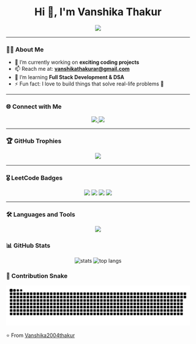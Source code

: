 <h1 align="center">Hi 👋, I'm Vanshika Thakur</h1>

  <p align="center">
  <img src="https://image.myanimelist.net/ui/0YNGMBN7CXMEk-P9BspU4WlXmBe_SGHSnNvwDnnlOFXgoK141ZQMZGqHOwW4COUaA-H7pn7b82XhWJ6H9RN-JR2r3Ga0y_Dm6qoNuOy4HQ_5pyojYSBxN_X8qJc9uVFAVlTXjzR6-iPXyJGc-YQoGztwdaIpDG-mFRbYMwZlW_Q" height="200">
</p>

---

### 👩‍💻 About Me
- 🔭 I’m currently working on **exciting coding projects**  
- 📫 Reach me at: **vanshikathakurar@gmail.com**  
- 🌱 I’m learning **Full Stack Development & DSA**  
- ⚡ Fun fact: I love to build things that solve real-life problems 🚀  

---

### 🌐 Connect with Me
<p align="center">
  <a href="https://leetcode.com/u/garg10sumit/" target="_blank">
    <img src="https://img.shields.io/badge/LeetCode-FFA116?style=for-the-badge&logo=LeetCode&logoColor=white"/>
  </a>
  <a href="https://linkedin.com/in/vanshika-thakur-19201a24b/" target="_blank">
    <img src="https://img.shields.io/badge/LinkedIn-0077B5?style=for-the-badge&logo=linkedin&logoColor=white"/>
  </a>
</p>

---

### 🏆 GitHub Trophies
<p align="center">
  <img src="https://github-profile-trophy.vercel.app/?username=Vanshika2004thakur&theme=dracula&margin-w=10&margin-h=10&no-bg=true&no-frame=true" />
</p>

---

### 🎖️ LeetCode Badges
<p align="center">
  <img src="https://assets.leetcode.com/static_assets/marketing/2024-200.gif" height="150"/>
  <img src="https://assets.leetcode.com/static_assets/marketing/2023-100.gif" height="150"/>
  <img src="https://assets.leetcode.com/static_assets/marketing/2024-50.gif" height="150"/>
  <img src="https://assets.leetcode.com/static_assets/public/images/badges/2023/gif/2023-10.gif" height="150"/>
</p>

---

### 🛠️ Languages and Tools
<p align="center">
  <img src="https://skillicons.dev/icons?i=c,cpp,python,java,html,css,javascript,bootstrap,tailwind,react,django,mysql,mongodb,postgres,git,github" />
</p>


### 📊 GitHub Stats
<p align="center">
  <img src="https://github-readme-stats.vercel.app/api?username=Vanshika2004thakur&show_icons=true&theme=radical" alt="stats" height="160"/>
  <img src="https://github-readme-stats.vercel.app/api/top-langs/?username=Vanshika2004thakur&layout=compact&theme=radical" alt="top langs" height="160"/>
</p>

### 🐍 Contribution Snake
<p align="center">
  <img src="https://github.com/SohaHussain/SohaHussain/blob/main/github-contribution-grid-snake.svg" alt="snake"/>
</p>


⭐️ From [Vanshika2004thakur](https://github.com/Vanshika2004thakur)
